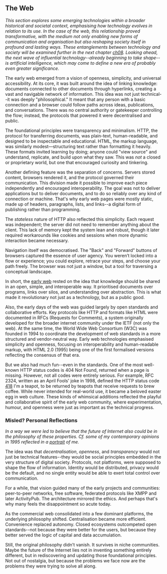 
## The Web

*This section explores some emerging technologies within a broader historical and societal context,
emphasising how technology evolves in relation to its use. In the case of the web, this relationship
proved transformative, with the medium not only enabling new forms of communication and organisation
but also reshaping society itself in profound and lasting ways. These entanglements between
technology and society will be examined further in the next chapter [ch08](./../../../../ch08/).
Looking ahead, the next wave of influential technology--already beginning to take shape--is
artificial intelligence, which may come to define a new era of probably even greater significance.*


The early web emerged from a vision of openness, simplicity, and universal accessibility. At its core,
it was built around the idea of linking knowledge: documents connected to other documents through hyperlinks,
creating a vast and navigable network of information. This idea was not just technical--it was deeply
"philosophical." It meant that any person with a basic connection and a browser could follow paths across
ideas, publications, and conversations. There was no central authority or gatekeeper controlling the flow;
instead, the protocols that powered it were decentralised and public.

The foundational principles were transparency and minimalism. HTTP, the protocol for transferring documents,
was plain-text, human-readable, and designed to be inspectable and educational. HTML, the markup language,
was similarly modest—structuring text rather than formatting it heavily. These formats invited learning by
doing; anyone could "view source" and understand, replicate, and build upon what they saw. This was *not* a
closed or proprietary world, but one that encouraged curiosity and tinkering.

Another defining feature was the separation of concerns. Servers stored content, browsers rendered it, and
the protocol governed their communication. This division made it possible to improve each piece independently
and encouraged interoperability. The goal was not to deliver applications but to deliver documents, and to
do so reliably over any kind of connection or machine. That's why early web pages were mostly static, made
up of headers, paragraphs, lists, and links--a digital form of publishing rather than programming.

The *stateless* nature of HTTP also reflected this simplicity. Each request was independent; the server did
not need to remember anything about the client. This lack of memory kept the system lean and robust, though
it later required workarounds like cookies and sessions when more dynamic interaction became necessary.

Navigation itself was democratised. The "Back" and "Forward" buttons of browsers captured the essence of
user agency. You weren’t locked into a flow or experience; you could explore, retrace your steps, and choose
your path freely. The browser was not just a window, but a tool for traversing a conceptual landscape.

In short, the [early web](./HISTORY.md) rested on the idea that knowledge should be shared in an open,
simple, and interoperable way. It prioritised documents over programs, links over silos, and understanding
over abstraction. This is what made it revolutionary not just as a technology, but as a public good.

Also, the early days of the web was guided largely by open standards and collaborative efforts. Key
protocols like HTTP and formats like HTML were documented in RFCs (Requests for Comments), a system
originally developed for the broader internet community under the IETF (not only the web). At the same time,
the World Wide Web Consortium (W3C) was founded in 1994 to coordinate the development of web standards
in a more structured and vendor-neutral way. Early web technologies emphasised simplicity and openness,
focusing on interoperability and human-readable markup, with HTML 2.0 (1995) being one of the first
formalised versions reflecting the consensus of that era.

But we also had much fun--even in the standards. One of the most well-known HTTP status codes is 404
Not Found, returned when a page is missing. However, not all codes were entirely serious. For example,
RFC 2324, written as an April Fools' joke in 1998, defined the HTTP status code [418](teapot.png)
I'm a teapot, to be returned by teapots that receive requests to brew coffee. While never intended
for real-world use, it became a beloved easter egg in web culture. These kinds of whimsical additions
reflected the playful and collaborative spirit of the early web community, where experimentation,
humour, and openness were just as important as the technical progress.


### Misled? Personal Reflections

*In a way we were led to believe that the future of Internet also could be in the philosophy of these
properties. Cf. some of my contemporary opinions in 1995 reflected in a [portrait](./PORTRAIT.md) of me.*

The idea was that *decentralisation*, *openness*, and *transparency* would not just be technical features--they
would be social principles embedded in the very structure of digital society. Protocols, not platforms, were
supposed to shape the flow of information. Identity would be distributed, privacy would be the default,
and no single entity would be able to exert total control over communication.

For a while, that vision guided many of the early projects and communities: peer-to-peer networks, free
software, federated protocols like XMPP and later ActivityPub. The architecture mirrored the ethics.
And perhaps that's why many feels the disappointment so acute today.

As the commercial web consolidated into a few dominant platforms, the underlying philosophy shifted.
Centralisation became more efficient. Convenience replaced autonomy. Closed ecosystems outcompeted open
standards--not because they were better for the users, but because they better served the logic of capital
and data accumulation.

Still, the original philosophy didn’t vanish. It survives in niche communities.
Maybe the future of the Internet lies not in inventing something entirely different, but in rediscovering
and updating those foundational principles. Not out of nostalgia, but because the problems we face now
are the problems they were trying to solve all along.

